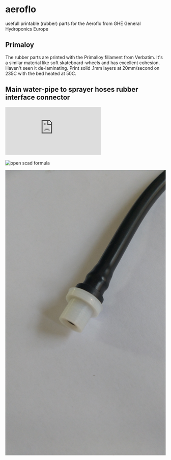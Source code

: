 # aeroflo
usefull printable (rubber) parts for the Aeroflo from GHE General Hydroponics Europe



## Primaloy
The rubber parts are printed with the Primalloy fillament from Verbatim. It's a similar material like soft skateboard-wheels and has excellent cohesion. Haven't seen it de-laminating. Print solid .1mm layers at 20mm/second on 235C with the bed heated at 50C.

## Main water-pipe to sprayer hoses rubber interface connector
![3d STL](https://github.com/uvoz/aeroflo/blob/master/aeroflo-sprayertopipe-connectorrubberII.stl)

![open scad formula](https://github.com/uvoz/aeroflo/blob/master/aeroflo-sprayertopipe-connectorrubberII.scad)


![picture](https://github.com/uvoz/aeroflo/blob/master/aeroflo-sprayertopipe-connectorrubberII.jpg)

